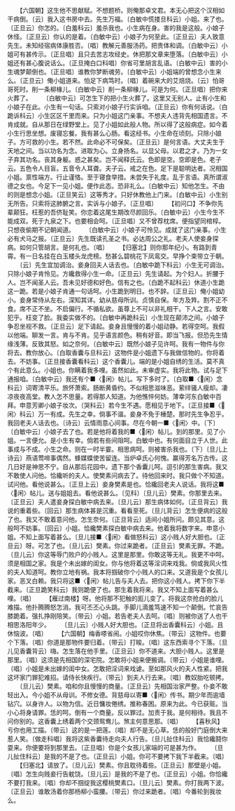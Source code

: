 <!-- { "loadSidebar": true } -->
　　【六国朝】这生他不思献赋。不想题桥。则俺那卓文君。本无心把这个汉相如干病倒。〔云〕我入这书房中去。先生万福。〔白敏中慌搂旦科云〕小姐。来了也。〔正旦云〕你怎的。〔白羞科云〕羞杀我也。小生病在身。害的我是这般。小娘子休怪。〔正旦云〕你认的是着。〔白敏中云〕小娘子为何至此。〔正旦云〕夫人致意先生。未知经宿病体康胜否。〔唱〕教解元善服汤药。把贵体和调。〔白敏中云〕小姐可有甚传示。〔正旦唱〕且只去苦志攻经史。休把那文章来堕落。〔白敏中云〕小姐还有甚心腹说话么。〔正旦掩白口科唱〕你省可里胡言乱语。〔白敏中云〕害的小生魂梦颠倒也。〔正旦唱〕谁教你梦断魂劳。〔白敏中云〕小姐端的曾想念小生来么。〔正旦云〕俺小姐道来。怕足下病笃时。〔唱〕着碗来大的艾焙烧。〔云〕怕哥哥死时。削一条柳椽儿。〔白敏中云〕削一条柳椽儿。可是为何。〔正旦唱〕把你来火葬了。
　　〔白敏中云〕可怎生下的把小生火葬了。这里又无别人。止有小生和小娘子在此。小生有一句话。只索对小娘子行实诉咱。〔正旦云〕你有何话说。〔白跪诉科云〕小生区区千里而来。只为小姐这门亲事。不想夫人违背先相国遗言。不肯成就。自从那日在绿野堂上。见了小姐如此般人物。所以得了这般病症。如今着小生行思坐想。废寝忘餐。我有甚么心肠。看这经书。小生命在顷刻。只除小娘子。方可救的小生。若不然。此命必不可保矣。〔正旦云〕是何言语。大丈夫生于天地之间。当以功名为念。进取为心。立身扬名。以显父母。以君之才。乃为一女子弃其功名。丧其身躯。惑之甚矣。岂不闻释氏云。色即是空。空即是色。老子云。五色令人目盲。五音令人耳聋。夫子云。戒之在色。足下是聪明达者。况相国小姐。禀性端方。行止谨恪。至于寝食举措。未尝失于礼度。乱于言语。真所谓淑德之女也。今足下一见小姐。便作此态。恐非礼么。〔白敏中云〕知他怎生。不由的则是想念小姐。〔正旦笑云〕这等秀才。只好休教他上门来。〔白敏中云〕小生别无所告。只索将这肺腑之言。实诉与小娘子。〔正旦唱〕
　　【初问口】不争你先辈颠狂。枉惹的吾侪耻笑。你恋着这尾生期改尽颜回乐。〔白敏中云〕小生今生不能成双。死于九泉之下。也要相会呵。〔正旦唱〕又不曾荐枕席。便指望同棺椁。只想夜偷期不记朝闻道。
　　〔白敏中云〕小娘子可怜见。成就了这门亲事。小生必有犬马之报。〔正旦云〕先生既读孔圣之书。必达周公之礼。老夫人使妾身探病。如何只管胡言。是何礼也。〔唱〕
　　【归塞北】则你那年纪小。有路到青霄。有一日名挂在白玉楼头龙虎榜。愁甚么碧桃花下凤鸾交。早挣个束带立于朝。
　　〔云〕先生宜加调治。妾身回夫人话去也。〔白敏中跪下科云〕小生无可调治。只除小娘子肯怜见。方纔救得小生一命。〔正旦云〕先生请起。为个妇人。折腰于人。岂不闻圣人云。吾未见好德和好色。信有之也。〔白跪不起科云〕休道小生跪这一跪。若是小娘子肯通一句话呵。小生跪到明日。也不辞。〔正旦云〕俺小姐幼小。妾身常侍从左右。深知其详。幼从慈母所训。贞慎自保。年方及筓。割不正不食。席不正不坐。不启偏行。不循私欲。虽尊上不可以非礼相干。下人之言。安敢犯乎。枉变了脸。我委实做不的。〔白敏中再跪科云〕小生现在颠沛之间。小娘子争忍坐视不救。〔正旦云〕足下请起。妾身且慢慢的着小姐动静。若得空呵。我假以他端。聊发一言。肯与不肯。见乎语言颜色。稍有好音。即当飞报。但恐先生情缘浅薄。反致其怒。如之奈何。〔白敏中云〕既然小娘子见许呵。我有一物件与你将去。教你放心。〔白取香囊与旦科云〕这物件是小姐遗下与我做信物的。你将着去。不妨事。〔正旦接香囊看科云〕这个香囊儿。端的是小姐自绣的生活。莫不真个有此意么。小姐也。你瞒着我多哩。虽然如此。未审虚实。我将此物。试与足下通报咱。〔白敏中云〕我还有个■〈闲〉帖儿。写下多时了。〔白取■〈闲〉念科云〕词寄清平乐。旅怀萧索。肠断黄昏约。不似相思滋味恶。萦绊骚人瘦却。凄凉夜夜高堂。教人怎不思量。若得那人知道。为他憔悴何妨。薄幸河东白敏中百拜。申意芳卿小娘子妆次。〔哭科云〕若今生不遇。愿相见于地下。〔正旦接■〈闲〉科云〕万一有成。先生之幸。倘事不谐。妾身不免于棰楚。那时先生争忍乎。我回老夫人话去也。〔诗云〕云情雨意心间事。尽在今朝一■〈闲〉中。〔下〕〔白敏中云〕小娘子去了也。若是他将着我的■〈闲〉帖儿。到的那里。见了小姐。一言便允。是小生有幸。倘若有些间阻呵。白敏中也。有何面目立于人世。此事成与不成。小生之命。则在一时半霎。相思病呵。则被害杀我也。〔下〕〔旦儿上诗云〕燕语莺啼事偶然。蜂媒蝶使苦留连。当炉卓氏心何愧。赢得芳名万古传。这几日好是神思不宁。自从那后花园中。遗下那个香囊儿呵。逗引的那生害病。我又不敢使人问他。恰纔听的夫人。使樊素问病去了。待他回来时。我只做个不知道。试问他。看他说甚么。〔正旦上云〕妾身樊素是也。恰纔回老夫人说话。我将这■〈闲〉帖儿。送与姐姐去。看他说甚么。〔见科〕〔旦儿云〕樊素。你那里去来。〔正旦云〕夫人遣妾身探白敏中病去来。〔旦儿云〕那生病体如何。〔正旦背云〕我说的重着些。〔回云〕那生病体甚是沉重。看看至死。〔旦儿背云〕怎生便病的这般了也。我又不敢着意问他。怎生奈何。〔正旦背云〕适间小姐所问。颇见其意。这般呵不妨事。〔回云〕小姐。恰纔樊素探白敏中病去来。他着我将数字来。申意小姐。不知上面写着甚么。〔旦儿接■〈闲〉看做怒科云〕这小贱人好大胆也。〔正旦云〕呀。可怎了也。〔旦儿云〕樊素。你过来跪者。〔正旦云〕樊素无罪。不跪。〔旦儿云〕你这等辱门败户的小贱人。这里是那里。你敢这等无礼。我更不中呵。须是相国之家。我是个未出嫁的闺女。你与他将着这等淫词来戏我。倘或我风火性的夫人知道呵。教你立地有祸。我本将掴破你个小贱人的口来。又道我是个女孩儿家。恶叉白赖。我只将这■〈闲〉帖儿告与夫人去。把你这小贱人。拷下你下半截来。〔正旦跪笑科云〕我则跪便了也。那生着我将来。我又不知上面写着甚么哩。〔唱〕
　　【雁过南楼】呀。他将那不犯触的厖儿变了。将我这奈抢白的脸儿难描。他扑腾腾怒怎消。我可丕丕心头跳。手脚儿滴羞笃速不知一个颠倒。忙哀告膝跪着。强扎挣刚陪笑。〔带云〕小姐。若告老夫人去呵。〔唱〕则被你送了人也干相思洛阳年少。
　　〔旦儿云〕小贱人好大胆也。〔正旦将出香囊科云〕小姐。且休恼波。〔唱〕
　　【六国朝】梅香嗏省闹。小姐哎你休焦。〔带云〕这物件。也要个下落。〔唱〕你道是那物件要归着。〔带云〕打睃。〔唱〕这东西索寻个下落。〔旦儿见香囊背云〕嗨。怎生落在他手里。〔正旦云〕你不道来。大胆小贱人。这里是那里。〔唱〕这须是先相国的深宅院。怎敢将小姐来便搬调。〔带云〕小姐是谁哩。〔唱〕小姐是未出嫁的闺中女。怎敢把淫词来戏谑。至如那风火的夫人性紧。把我这坏家门罪犯难招。请侍长快疾行。〔带云〕到夫人行去来。〔唱〕教奴胎吃顿拷。
　　〔旦儿云〕樊素。咱和你且慢慢的商量。〔正旦云〕先相国治家严整。仆妾不敢轻出入。今小姐不从母训。不修女德。背慈母以寄■〈闲〉传书。期少年而逾墙钻穴。以身许人。以物为信。近日慵妆倦绣。推称春困。原来为此。今已获赃。当小心将身请罪。恁的呵。倒有一个商量。反以罪过。加责于我。是何相待。我且不问你别的。这香囊上绣着两个交颈鸳鸯儿。煞主何意思那。〔唱〕
　　【喜秋风】亏你也用工描。〔带云〕这的是一把莲。〔唱〕却不是无心草。恁的般好门庭倒大来惹人笑。〔做走科唱〕我将这紫香囊待走向夫人行告。〔旦儿扯住科云〕我恰纔鬪你耍来。你便要将到那里去。〔正旦唱〕你是个女孩儿家端的可是甚为作。
　　〔旦儿扯住科云〕是我的不是了也。〔正旦云〕小姐。你可不要拷下我下半截来。〔唱〕
　　【归塞北】请放了。〔旦儿云〕樊素。你且耽待着些。〔正旦云〕那壁是小姐。〔唱〕怎生向贱妾行告躭饶。〔旦儿云〕是我的不是了也。〔正旦云〕小姐。你恰纔不要打我来。〔唱〕你却不掴绽我这樱桃樊素口。〔旦儿云〕樊素。你打我两下波。〔正旦云〕谁敢汤着你那杨柳小蛮腰。〔带云〕你过来跪者。〔唱〕今番轮到我妆么。
